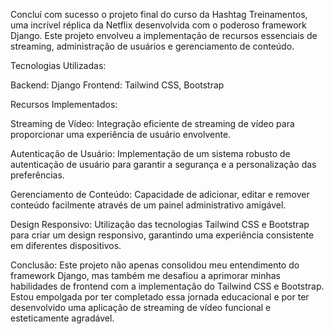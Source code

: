 Concluí com sucesso o projeto final do curso da Hashtag Treinamentos, uma incrível réplica da Netflix desenvolvida com o poderoso framework Django. 
Este projeto envolveu a implementação de recursos essenciais de streaming, administração de usuários e gerenciamento de conteúdo.

Tecnologias Utilizadas:

Backend: Django
Frontend: Tailwind CSS, Bootstrap

Recursos Implementados:

Streaming de Vídeo: Integração eficiente de streaming de vídeo para proporcionar uma experiência de usuário envolvente.

Autenticação de Usuário: 
Implementação de um sistema robusto de autenticação de usuário para garantir a segurança e a personalização das preferências.

Gerenciamento de Conteúdo: 
Capacidade de adicionar, editar e remover conteúdo facilmente através de um painel administrativo amigável.

Design Responsivo:
Utilização das tecnologias Tailwind CSS e Bootstrap para criar um design responsivo, garantindo uma experiência consistente em diferentes dispositivos.

Conclusão:
Este projeto não apenas consolidou meu entendimento do framework Django, mas também me desafiou a aprimorar minhas habilidades de frontend com a implementação do Tailwind CSS e Bootstrap. 
Estou empolgada por ter completado essa jornada educacional e por ter desenvolvido uma aplicação de streaming de vídeo funcional e esteticamente agradável.
